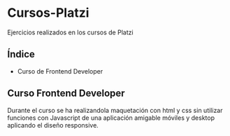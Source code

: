 # Cursos-Platzi
Ejercicios realizados en los cursos de Platzi
## Índice
- Curso de Frontend Developer


## Curso Frontend Developer
Durante el curso se ha realizandola maquetación con html y css sin utilizar funciones con Javascript de una aplicación amigable móviles y desktop aplicando el diseño responsive.
